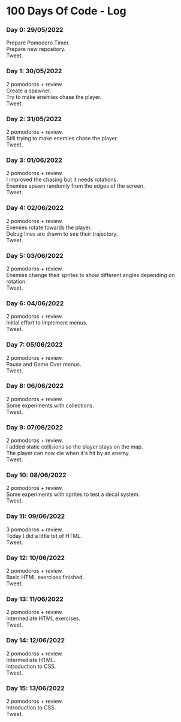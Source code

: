 # 100 Days Of Code - Log

### Day 0: 29/05/2022
Prepare Pomodoro Timer.  
Prepare new repository.  
Tweet.  

### Day 1: 30/05/2022
2 pomodoros + review.  
Create a spawner.  
Try to make enemies chase the player.  
Tweet.  

### Day 2: 31/05/2022
2 pomodoros + review.  
Still trying to make enemies chase the player.  
Tweet.  

### Day 3: 01/06/2022
2 pomodoros + review.  
I improved the chasing but it needs rotations.  
Enemies spawn randomly from the edges of the screen.  
Tweet.  

### Day 4: 02/06/2022
2 pomodoros + review.  
Enemies rotate towards the player.  
Debug lines are drawn to see their trajectory.  
Tweet.  

### Day 5: 03/06/2022
2 pomodoros + review.  
Enemies change their sprites to show different angles depending on rotation.  
Tweet.  

### Day 6: 04/06/2022
2 pomodoros + review.  
Initial effort to implement menus.  
Tweet.  

### Day 7: 05/06/2022
2 pomodoros + review.  
Pause and Game Over menus.  
Tweet.  

### Day 8: 06/06/2022
2 pomodoros + review.  
Some experiments with collections.  
Tweet.  

### Day 9: 07/06/2022
2 pomodoros + review.  
I added static collisions so the player stays on the map.  
The player can now die when it's hit by an enemy.  
Tweet.  

### Day 10: 08/06/2022
2 pomodoros + review.  
Some experiments with sprites to test a decal system.  
Tweet.  

### Day 11: 09/06/2022
3 pomodoros + review.  
Today I did a little bit of HTML.  
Tweet.  

### Day 12: 10/06/2022
2 pomodoros + review.  
Basic HTML exercises finished.  
Tweet.  

### Day 13: 11/06/2022
2 pomodoros + review.  
Intermediate HTML exercises.  
Tweet.  

### Day 14: 12/06/2022
2 pomodoros + review.  
Intermediate HTML.  
Introduction to CSS.  
Tweet.  

### Day 15: 13/06/2022
2 pomodoros + review.  
Introduction to CSS.  
Tweet.  
